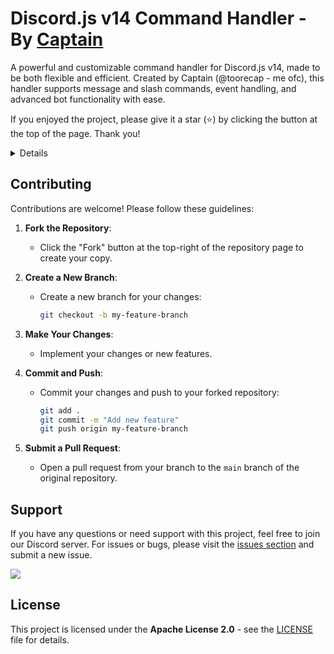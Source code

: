 # Discord.js v14 Command Handler - By [Captain](https://guns.lol/tooredcap)
A powerful and customizable command handler for Discord.js v14, made to be both flexible and efficient. Created by Captain (@toorecap - me ofc),  this handler supports message and slash commands, event handling, and advanced bot functionality with ease.

If you enjoyed the project, please give it a star (⭐️) by clicking the button at the top of the page. Thank you!

<details>
  ## Configurations

  Customize the behavior of the command handler by adjusting the configuration options. Below is a summary of each configuration category and its options:

 ### General Configs
 ```js
  // General Configs
  module.exports = {
    prefix: `$`,
    clientId: ``, // bot id
    token: ``, // bot token
    ownerID: ``, // your id (cannot add multiple)
```
  - **`prefix`**: The prefix used to trigger commands (default: `$`).
  - **`clientId`**: Your bot's client ID (leave empty if not applicable).
  - **`token`**: Your bot's token (leave empty if not applicable).
  - **`ownerID`**: Your Discord user ID (only one ID allowed).

### Developer Team
```js
    developerTeam: {
      memberIDs: [], // add the user IDs of the developer team (can add multiple)
      roleIDs: [],   // add the role IDs of the developer team (can add multiple)
    },
```
  - **`developerTeam.memberIDs`**: An array of user IDs who are part of the developer team (multiple IDs allowed).
  - **`developerTeam.roleIDs`**: An array of role IDs assigned to the developer team (multiple IDs allowed).

### Bot Embed Configs
```js
    // Bot Embed Configs
    EmbedConfig: {
      embedcolor: `#9b59b6`, // default embed color
    },
```
  - **`EmbedConfig.embedcolor`**: Default color for embeds (default: `#9b59b6`).

### Cooldown Configs
```js
    // Cooldown Configs
    CooldownConfig: {
      defaultCooldown: 5, // default cooldown for commands (in seconds)
      autoDeleteCooldownMsg: 10 // auto delete the cooldown response (in seconds)
    },
```
  - **`CooldownConfig.defaultCooldown`**: Default cooldown for commands in seconds (default: 5 seconds).
  - **`CooldownConfig.autoDeleteCooldownMsg`**: Time in seconds before auto-deleting the cooldown message (default: 10 seconds).

### Responses Config
```js
    // Responses Config
    ResponsesConfig: {
      botowneronly: {
        reply: `This command is restricted to the bot owner.`,
        autoDelete: 10, // in seconds
        shouldAutoDelete: true
      },
      serverowneronly: {
        reply: `This command is restricted to the server owner.`,
        autoDelete: 10, // in seconds
        shouldAutoDelete: true
      },
      developerteamonly: {
        reply: `This command is restricted to the developer team.`,
        autoDelete: 10, // in seconds
        shouldAutoDelete: true
      },
      nsfw: {
        reply: `This command can only be used in NSFW channels.`,
        autoDelete: 10, // in seconds
        shouldAutoDelete: true
      },
      memberpermissions: {
        reply: `You don't have the necessary permissions to use this command.`,
        autoDelete: 10, // in seconds
        shouldAutoDelete: true
      },
      botpermissions: {
        reply: `I don't have the necessary permissions to execute this command.`,
        autoDelete: 10, // in seconds
        shouldAutoDelete: true
      },
      requiredroles: {
        reply: `You don't have the required role(s) to use this command.`,
        autoDelete: 10, // in seconds
        shouldAutoDelete: true
      },
      requiredchannels: {
        reply: `This command can only be used in specific channels.`,
        autoDelete: 10, // in seconds
        shouldAutoDelete: true
      },
      alloweduserids: {
        reply: `You are not allowed to use this command.`,
        autoDelete: 10, // in seconds
        shouldAutoDelete: true
      }
    }
  }
```
  - **`ResponsesConfig.botowneronly.reply`**: Message for commands restricted to the bot owner.
  - **`ResponsesConfig.botowneronly.autoDelete`**: Time in seconds to auto-delete the response (default: 10 seconds).
  - **`ResponsesConfig.botowneronly.shouldAutoDelete`**: Whether the response should auto-delete (default: true).

  - **`ResponsesConfig.serverowneronly.reply`**: Message for commands restricted to the server owner.
  - **`ResponsesConfig.serverowneronly.autoDelete`**: Time in seconds to auto-delete the response (default: 10 seconds).
  - **`ResponsesConfig.serverowneronly.shouldAutoDelete`**: Whether the response should auto-delete (default: true).

  - **`ResponsesConfig.developerteamonly.reply`**: Message for commands restricted to the developer team.
  - **`ResponsesConfig.developerteamonly.autoDelete`**: Time in seconds to auto-delete the response (default: 10 seconds).
  - **`ResponsesConfig.developerteamonly.shouldAutoDelete`**: Whether the response should auto-delete (default: true).

  - **`ResponsesConfig.nsfw.reply`**: Message for commands that can only be used in NSFW channels.
  - **`ResponsesConfig.nsfw.autoDelete`**: Time in seconds to auto-delete the response (default: 10 seconds).
  - **`ResponsesConfig.nsfw.shouldAutoDelete`**: Whether the response should auto-delete (default: true).

  - **`ResponsesConfig.memberpermissions.reply`**: Message for insufficient permissions.
  - **`ResponsesConfig.memberpermissions.autoDelete`**: Time in seconds to auto-delete the response (default: 10 seconds).
  - **`ResponsesConfig.memberpermissions.shouldAutoDelete`**: Whether the response should auto-delete (default: true).

  - **`ResponsesConfig.botpermissions.reply`**: Message for missing bot permissions.
  - **`ResponsesConfig.botpermissions.autoDelete`**: Time in seconds to auto-delete the response (default: 10 seconds).
  - **`ResponsesConfig.botpermissions.shouldAutoDelete`**: Whether the response should auto-delete (default: true).

  - **`ResponsesConfig.requiredroles.reply`**: Message for missing required roles.
  - **`ResponsesConfig.requiredroles.autoDelete`**: Time in seconds to auto-delete the response (default: 10 seconds).
  - **`ResponsesConfig.requiredroles.shouldAutoDelete`**: Whether the response should auto-delete (default: true).

  - **`ResponsesConfig.requiredchannels.reply`**: Message for commands that can only be used in specific channels.
  - **`ResponsesConfig.requiredchannels.autoDelete`**: Time in seconds to auto-delete the response (default: 10 seconds).
  - **`ResponsesConfig.requiredchannels.shouldAutoDelete`**: Whether the response should auto-delete (default: true).

  - **`ResponsesConfig.alloweduserids.reply`**: Message for users not allowed to use the command.
  - **`ResponsesConfig.alloweduserids.autoDelete`**: Time in seconds to auto-delete the response (default: 10 seconds).
  - **`ResponsesConfig.alloweduserids.shouldAutoDelete`**: Whether the response should auto-delete (default: true).
</details>

## Contributing

Contributions are welcome! Please follow these guidelines:

1. **Fork the Repository**:
   - Click the "Fork" button at the top-right of the repository page to create your copy.

2. **Create a New Branch**:
   - Create a new branch for your changes:
     ```bash
     git checkout -b my-feature-branch
     ```

3. **Make Your Changes**:
   - Implement your changes or new features.

4. **Commit and Push**:
   - Commit your changes and push to your forked repository:
     ```bash
     git add .
     git commit -m "Add new feature"
     git push origin my-feature-branch
     ```

5. **Submit a Pull Request**:
   - Open a pull request from your branch to the `main` branch of the original repository.

## Support
If you have any questions or need support with this project, feel free to join our Discord server. For issues or bugs, please visit the [issues section](https://github.com/CaptainTsu/DiscordJS-v14-Handler-captain/issues) and submit a new issue.

<a href="https://discord.gg/AkWYfFPVdj">
  <img src="https://cdn.discordapp.com/attachments/1176815431865090159/1275051369363148911/image.png?ex=66c47b9f&is=66c32a1f&hm=57bdc338956c03520b743dcdd8a208f78b739da9a2681e796ff16be19931c822&">
</a>

## License
This project is licensed under the **Apache License 2.0** - see the [LICENSE](./LICENSE) file for details.
